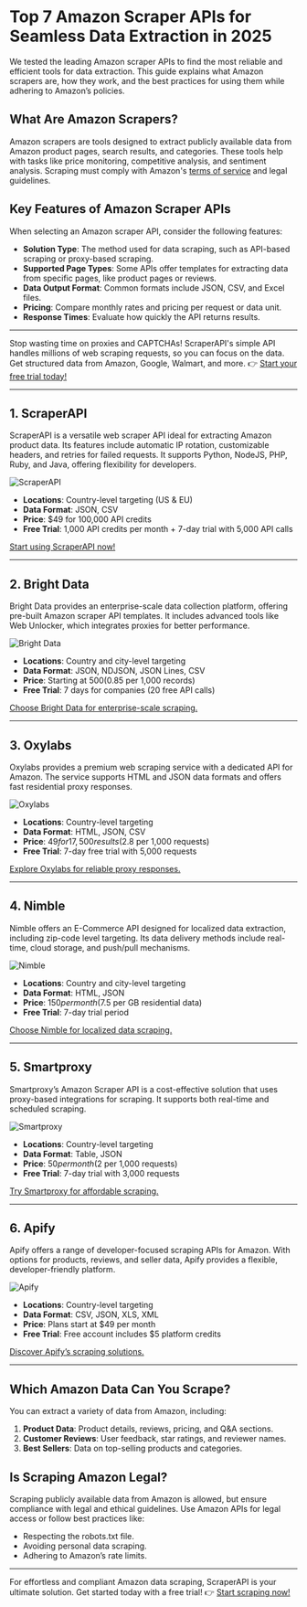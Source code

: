 # Top 7 Amazon Scraper APIs for Seamless Data Extraction in 2025

We tested the leading Amazon scraper APIs to find the most reliable and efficient tools for data extraction. This guide explains what Amazon scrapers are, how they work, and the best practices for using them while adhering to Amazon’s policies.

## What Are Amazon Scrapers?

Amazon scrapers are tools designed to extract publicly available data from Amazon product pages, search results, and categories. These tools help with tasks like price monitoring, competitive analysis, and sentiment analysis. Scraping must comply with Amazon's [terms of service](https://aws.amazon.com/service-terms/) and legal guidelines.

## Key Features of Amazon Scraper APIs

When selecting an Amazon scraper API, consider the following features:

- **Solution Type**: The method used for data scraping, such as API-based scraping or proxy-based scraping.
- **Supported Page Types**: Some APIs offer templates for extracting data from specific pages, like product pages or reviews.
- **Data Output Format**: Common formats include JSON, CSV, and Excel files.
- **Pricing**: Compare monthly rates and pricing per request or data unit.
- **Response Times**: Evaluate how quickly the API returns results.

---

Stop wasting time on proxies and CAPTCHAs! ScraperAPI's simple API handles millions of web scraping requests, so you can focus on the data. Get structured data from Amazon, Google, Walmart, and more. 👉 [Start your free trial today!](https://bit.ly/Scraperapi)

---

## 1. ScraperAPI

ScraperAPI is a versatile web scraper API ideal for extracting Amazon product data. Its features include automatic IP rotation, customizable headers, and retries for failed requests. It supports Python, NodeJS, PHP, Ruby, and Java, offering flexibility for developers.

![ScraperAPI](https://research.aimultiple.com/wp-content/uploads/2023/07/ScraperAPI-1200x348.webp)

- **Locations**: Country-level targeting (US & EU)
- **Data Format**: JSON, CSV
- **Price**: $49 for 100,000 API credits
- **Free Trial**: 1,000 API credits per month + 7-day trial with 5,000 API calls

[Start using ScraperAPI now!](https://bit.ly/Scraperapi)

---

## 2. Bright Data

Bright Data provides an enterprise-scale data collection platform, offering pre-built Amazon scraper API templates. It includes advanced tools like Web Unlocker, which integrates proxies for better performance.

![Bright Data](https://research.aimultiple.com/wp-content/uploads/2023/07/Bright-Data-Amazon-scraper-612x351.png.webp)

- **Locations**: Country and city-level targeting
- **Data Format**: JSON, NDJSON, JSON Lines, CSV
- **Price**: Starting at $500 ($0.85 per 1,000 records)
- **Free Trial**: 7 days for companies (20 free API calls)

[Choose Bright Data for enterprise-scale scraping.](https://bit.ly/Scraperapi)

---

## 3. Oxylabs

Oxylabs provides a premium web scraping service with a dedicated API for Amazon. The service supports HTML and JSON data formats and offers fast residential proxy responses.

![Oxylabs](https://research.aimultiple.com/wp-content/uploads/2023/07/Oxylabs-Amazon-Scraper-API-612x350.png.webp)

- **Locations**: Country-level targeting
- **Data Format**: HTML, JSON, CSV
- **Price**: $49 for 17,500 results ($2.8 per 1,000 requests)
- **Free Trial**: 7-day free trial with 5,000 requests

[Explore Oxylabs for reliable proxy responses.](https://bit.ly/Scraperapi)

---

## 4. Nimble

Nimble offers an E-Commerce API designed for localized data extraction, including zip-code level targeting. Its data delivery methods include real-time, cloud storage, and push/pull mechanisms.

![Nimble](https://research.aimultiple.com/wp-content/uploads/2023/07/Nimble-Scraper-API-612x342.png.webp)

- **Locations**: Country and city-level targeting
- **Data Format**: HTML, JSON
- **Price**: $150 per month ($7.5 per GB residential data)
- **Free Trial**: 7-day trial period

[Choose Nimble for localized data scraping.](https://bit.ly/Scraperapi)

---

## 5. Smartproxy

Smartproxy’s Amazon Scraper API is a cost-effective solution that uses proxy-based integrations for scraping. It supports both real-time and scheduled scraping.

![Smartproxy](https://research.aimultiple.com/wp-content/uploads/2023/07/Smartproxy-Amazon-scraper-612x285.png.webp)

- **Locations**: Country-level targeting
- **Data Format**: Table, JSON
- **Price**: $50 per month ($2 per 1,000 requests)
- **Free Trial**: 7-day trial with 3,000 requests

[Try Smartproxy for affordable scraping.](https://bit.ly/Scraperapi)

---

## 6. Apify

Apify offers a range of developer-focused scraping APIs for Amazon. With options for products, reviews, and seller data, Apify provides a flexible, developer-friendly platform.

![Apify](https://research.aimultiple.com/wp-content/uploads/2023/07/apify-amazon-scraper-612x242.png.webp)

- **Locations**: Country-level targeting
- **Data Format**: CSV, JSON, XLS, XML
- **Price**: Plans start at $49 per month
- **Free Trial**: Free account includes $5 platform credits

[Discover Apify’s scraping solutions.](https://bit.ly/Scraperapi)

---

## Which Amazon Data Can You Scrape?

You can extract a variety of data from Amazon, including:

1. **Product Data**: Product details, reviews, pricing, and Q&A sections.
2. **Customer Reviews**: User feedback, star ratings, and reviewer names.
3. **Best Sellers**: Data on top-selling products and categories.

## Is Scraping Amazon Legal?

Scraping publicly available data from Amazon is allowed, but ensure compliance with legal and ethical guidelines. Use Amazon APIs for legal access or follow best practices like:

- Respecting the robots.txt file.
- Avoiding personal data scraping.
- Adhering to Amazon’s rate limits.

---

For effortless and compliant Amazon data scraping, ScraperAPI is your ultimate solution. Get started today with a free trial! 👉 [Start scraping now!](https://bit.ly/Scraperapi)
